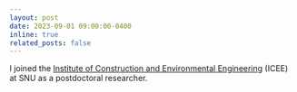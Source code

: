 ```yaml
---
layout: post
date: 2023-09-01 09:00:00-0400
inline: true
related_posts: false
---
```


I joined the [Institute of Construction and Environmental Engineering](https://icee.snu.ac.kr/) (ICEE) at SNU as a postdoctoral researcher.
